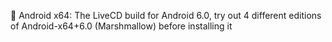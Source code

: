🤖️ Android x64: The LiveCD build for Android 6.0, try out 4 different editions of Android-x64+6.0 (Marshmallow) before installing it
